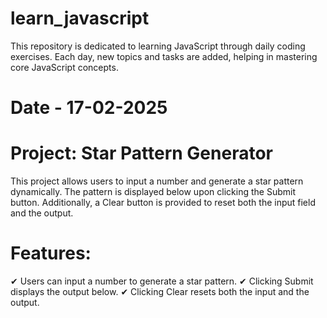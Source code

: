 # learn_javascript
 
This repository is dedicated to learning JavaScript through daily coding exercises. Each day, new topics and tasks are added, helping in mastering core JavaScript concepts.

# Date - 17-02-2025
# Project: Star Pattern Generator 
This project allows users to input a number and generate a star pattern dynamically. The pattern is displayed below upon clicking the Submit button. Additionally, a Clear button is provided to reset both the input field and the output.

# Features:
✔ Users can input a number to generate a star pattern.
✔ Clicking Submit displays the output below.
✔ Clicking Clear resets both the input and the output.
